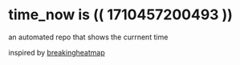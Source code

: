 # time_now is (( 1710457200493 ))

an automated repo that shows the currnent time

inspired by [breakingheatmap](https://github.com/breakingheatmap/breakingheatmap)